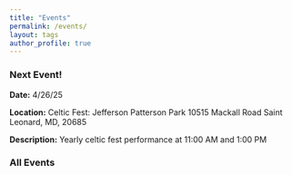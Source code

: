 ```yaml
---
title: "Events"
permalink: /events/
layout: tags
author_profile: true
---
```



<article class="event">
    <h3>Next Event!</h3>
    <p><strong>Date:</strong> 4/26/25</p>
    <p><strong>Location:</strong> Celtic Fest: Jefferson Patterson Park 10515 Mackall Road Saint Leonard, MD, 20685</p>
    <p><strong>Description:</strong> Yearly celtic fest performance at 11:00 AM and 1:00 PM</p>
</article>
 <h3>All Events</h3>
